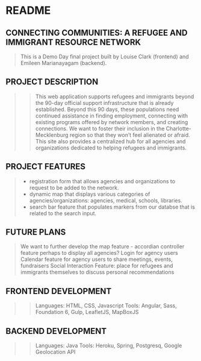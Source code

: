 README
=============

## CONNECTING COMMUNITIES: A REFUGEE AND IMMIGRANT RESOURCE NETWORK
> This is a Demo Day final project built by Louise Clark (frontend) and Emileen Marianayagam (backend).

## PROJECT DESCRIPTION
> > This web application supports refugees and immigrants beyond the 90-day official support infrastructure that is already established. Beyond this 90 days, these populations need continued assistance in finding employment, connecting with existing programs offered by network members, and creating connections. We want to foster their inclusion in the Charlotte-Mecklenburg region so that they won’t feel alienated or afraid. This site also provides a centralized hub for all agencies and organizations dedicated to helping refugees and immigrants.

## PROJECT FEATURES
> * registration form that allows agencies and organizations to request to be added to the network.
> * dynamic map that displays various categories of agencies/organizations:  agencies, medical, schools, libraries.  
> * search bar feature that populates markers from our databse that is related to the search input.

## FUTURE PLANS
> We want to further develop the map feature - accordian controller feature perhaps to display all agencies? 
> Login for agency users
> Calendar feature for agency users to share meetings, events, fundraisers
> Social Interaction Feature:  place for refugees and immigrants themselves to discuss personal recommendations

## FRONTEND DEVELOPMENT
>
> > Languages: HTML, CSS, Javascript
> > Tools: Angular, Sass, Foundation 6, Gulp, LeafletJS, MapBoxJS
>
## BACKEND DEVELOPMENT
>
> > Languages:  Java
> > Tools:  Heroku, Spring, Postgresq, Google Geolocation API


